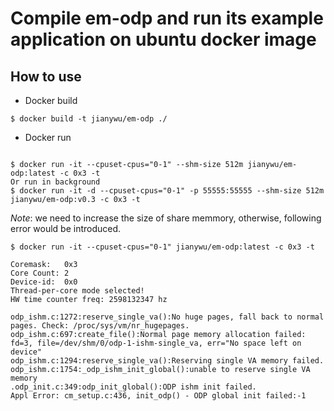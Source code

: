 # Compile em-odp and run its example application on ubuntu docker image

## How to use

* Docker build

`$ docker build -t jianywu/em-odp ./`

* Docker run

```

$ docker run -it --cpuset-cpus="0-1" --shm-size 512m jianywu/em-odp:latest -c 0x3 -t
Or run in background
$ docker run -it -d --cpuset-cpus="0-1" -p 55555:55555 --shm-size 512m jianywu/em-odp:v0.3 -c 0x3 -t

```

_Note_: we need to increase the size of share memmory, otherwise, following error would be introduced.

```
$ docker run -it --cpuset-cpus="0-1" jianywu/em-odp:latest -c 0x3 -t

Coremask:   0x3
Core Count: 2
Device-id:  0x0
Thread-per-core mode selected!
HW time counter freq: 2598132347 hz

odp_ishm.c:1272:reserve_single_va():No huge pages, fall back to normal pages. Check: /proc/sys/vm/nr_hugepages.
odp_ishm.c:697:create_file():Normal page memory allocation failed: fd=3, file=/dev/shm/0/odp-1-ishm-single_va, err="No space left on device"
odp_ishm.c:1294:reserve_single_va():Reserving single VA memory failed.
odp_ishm.c:1754:_odp_ishm_init_global():unable to reserve single VA memory
.odp_init.c:349:odp_init_global():ODP ishm init failed.
Appl Error: cm_setup.c:436, init_odp() - ODP global init failed:-1
